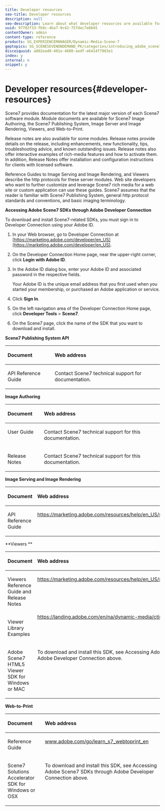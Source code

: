 ```yaml
---
title: Developer resources
seo-title: Developer resources
description: null
seo-description: Learn about what developer resources are available for Dynamic Media.
uuid: 97702f33-fb9c-4ba7-9c42-757dec7e6645
contentOwner: admin
content-type: reference
products: SG_EXPERIENCEMANAGER/Dynamic-Media-Scene-7
geptopics: SG_SCENESEVENONDEMAND_PK/categories/introducing_adobe_scene7
discoiquuid: a802ead0-401e-4600-aedf-e6414f7983e1
index: y
internal: n
snippet: y
---
```


# Developer resources{#developer-resources}

Scene7 provides documentation for the latest major version of each Scene7 software module. Module documents are available for Scene7 Image Authoring, the Scene7 Publishing System, Image Server and Image Rendering, Viewers, and Web-to-Print.

Release notes are also available for some modules. Release notes provide details on the release, including enhancements, new functionality, tips, troubleshooting advice, and known outstanding issues. Release notes also offer interactive examples of rich-media features and how to activate them. In addition, Release Notes offer installation and configuration instructions for clients with licensed software.

Reference Guides to Image Serving and Image Rendering, and Viewers describe the http protocols for these server modules. Web site developers who want to further customize and leverage Scene7 rich media for a web site or custom application can use these guides. Scene7 assumes that the reader is familiar with Scene7 Publishing System, general http protocol standards and conventions, and basic imaging terminology.

**Accessing Adobe Scene7 SDKs through Adobe Developer Connection**

To download and install Scene7-related SDKs, you must sign in to Developer Connection using your Adobe ID.

1. In your Web browser, go to Developer Connection at [https://marketing.adobe.com/developer/en_US](https://marketing.adobe.com/developer/en_US).
1. On the Developer Connection Home page, near the upper-right corner, click **Login with Adobe ID**.
1. In the Adobe ID dialog box, enter your Adobe ID and associated password in the respective fields.

   Your Adobe ID is the unique email address that you first used when you started your membership, or purchased an Adobe application or service.

1. Click **Sign In**.
1. On the left navigation area of the Developer Connection Home page, click **Developer Tools** &gt; **Scene7**.
1. On the Scene7 page, click the name of the SDK that you want to download and install.

**Scene7 Publishing System API**

<table cellpadding="4" cellspacing="0"> 
 <thead align="left"> 
  <tr> 
   <th class="cellrowborder" id="d19e283" valign="top" width="NaN%"><p>Document</p></th> 
   <th class="cellrowborder" id="d19e288" valign="top" width="NaN%"><p>Web address</p></th> 
  </tr> 
 </thead> 
 <tbody> 
  <tr> 
   <td class="cellrowborder" headers="d19e283 " valign="top" width="NaN%"><p>API Reference Guide</p></td> 
   <td class="cellrowborder" headers="d19e288 " valign="top" width="NaN%"><p>Contact Scene7 technical support for documentation.</p></td> 
  </tr> 
 </tbody> 
</table>

**Image Authoring**

<table cellpadding="4" cellspacing="0"> 
 <thead align="left"> 
  <tr> 
   <th class="cellrowborder" id="d19e308" valign="top" width="NaN%"><p>Document</p></th> 
   <th class="cellrowborder" id="d19e313" valign="top" width="NaN%"><p>Web address</p></th> 
  </tr> 
 </thead> 
 <tbody> 
  <tr> 
   <td class="cellrowborder" headers="d19e308 " valign="top" width="NaN%"><p>User Guide</p></td> 
   <td class="cellrowborder" headers="d19e313 " valign="top" width="NaN%"><p>Contact Scene7 technical support for this documentation.</p></td> 
  </tr> 
  <tr> 
   <td class="cellrowborder" headers="d19e308 " valign="top" width="NaN%"><p>Release Notes</p></td> 
   <td class="cellrowborder" headers="d19e313 " valign="top" width="NaN%"><p>Contact Scene7 technical support for this documentation.</p></td> 
  </tr> 
 </tbody> 
</table>

**Image Serving and Image Rendering**

<table cellpadding="4" cellspacing="0"> 
 <thead align="left"> 
  <tr> 
   <th class="cellrowborder" id="d19e340" valign="top" width="NaN%"><p>Document</p></th> 
   <th class="cellrowborder" id="d19e343" valign="top" width="NaN%"><p>Web address</p></th> 
  </tr> 
 </thead> 
 <tbody> 
  <tr> 
   <td class="cellrowborder" headers="d19e340 " valign="top" width="NaN%"><p>API Reference Guide</p></td> 
   <td class="cellrowborder" headers="d19e343 " valign="top" width="NaN%"><p><a href="https://marketing.adobe.com/resources/help/en_US/s7/is_ir_api/index.html">https://marketing.adobe.com/resources/help/en_US/s7/is_ir_api/index.html</a></p></td> 
  </tr> 
 </tbody> 
</table>

**Viewers **

<table cellpadding="4" cellspacing="0"> 
 <thead align="left"> 
  <tr> 
   <th class="cellrowborder" id="d19e364" valign="top" width="NaN%"><p>Document</p> </th> 
   <th class="cellrowborder" id="d19e367" valign="top" width="NaN%"><p>Web address</p> </th> 
  </tr> 
 </thead> 
 <tbody> 
  <tr> 
   <td class="cellrowborder" headers="d19e364 " valign="top" width="NaN%"><p>Viewers Reference Guide and Release Notes</p> </td> 
   <td class="cellrowborder" headers="d19e367 " valign="top" width="NaN%"><p><a href="https://marketing.adobe.com/resources/help/en_US/s7/viewers_ref/index.html">https://marketing.adobe.com/resources/help/en_US/s7/viewers_ref/index.html</a></p> </td> 
  </tr> 
  <tr> 
   <td class="cellrowborder" headers="d19e364 " valign="top" width="NaN%"><p>Viewer Library Examples</p> </td> 
   <td class="cellrowborder" headers="d19e367 " valign="top" width="NaN%"><a href="https://landing.adobe.com/en/na/dynamic-media/ctir-2755/live-demos.html" target="_blank">https://landing.adobe.com/en/na/dynamic-media/ctir-2755/live-demos.html</a></td> 
  </tr> 
  <tr> 
   <td class="cellrowborder" headers="d19e364 " valign="top" width="NaN%"><p>Adobe Scene7 HTML5 Viewer SDK for Windows or MAC</p> </td> 
   <td class="cellrowborder" headers="d19e367 " valign="top" width="NaN%"><p><a href="http://www.adobe.com/go/learn/learn_s7_devresources_en"></a>To download and install this SDK, see Accessing Adobe Scene7 SDKs through Adobe Developer Connection above.</p> </td> 
  </tr> 
 </tbody> 
</table>

**Web-to-Print**

<table cellpadding="4" cellspacing="0"> 
 <thead align="left"> 
  <tr> 
   <th class="cellrowborder" id="d19e404" valign="top" width="NaN%"><p>Document</p></th> 
   <th class="cellrowborder" id="d19e407" valign="top" width="NaN%"><p>Web address</p></th> 
  </tr> 
 </thead> 
 <tbody> 
  <tr> 
   <td class="cellrowborder" headers="d19e404 " valign="top" width="NaN%"><p>Reference Guide</p></td> 
   <td class="cellrowborder" headers="d19e407 " valign="top" width="NaN%"><p><a href="http://www.adobe.com/go/learn_s7_webtoprint_en">www.adobe.com/go/learn_s7_webtoprint_en</a></p></td> 
  </tr> 
  <tr> 
   <td class="cellrowborder" headers="d19e404 " valign="top" width="NaN%"><p>Scene7 Solutions Accelerator SDK for Windows or OSX</p></td> 
   <td class="cellrowborder" headers="d19e407 " valign="top" width="NaN%"><p>To download and install this SDK, see Accessing Adobe Scene7 SDKs through Adobe Developer Connection above.</p></td> 
  </tr> 
 </tbody> 
</table>

